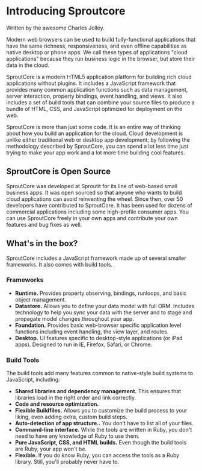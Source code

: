 Introducing Sproutcore
======================
Written by the awesome Charles Jolley.

Modern web browsers can be used to build fully-functional applications that have
the same richness, responsiveness, and even offline capabilities as native 
desktop or phone apps. We call these types of applications "cloud applications" because
they run business logic in the browser, but store their data in the cloud.

SproutCore is a modern HTML5 application platform for building rich cloud applications
without plugins. It includes a JavaScript framework that provides many common application
functions such as data management, server interaction, property bindings, event handling,
and views. It also includes a set of build tools that can combine your source files to
produce a bundle of HTML, CSS, and JavaScript optimized for deployment on the web.

SproutCore is more than just some code. It is an entire way of thinking about how you
build an application for the cloud. Cloud development is unlike either traditional web or
desktop app development; by following the methodology described by SproutCore, you can
spend a lot less time just trying to make your app work and a lot more time building
cool features.

SproutCore is Open Source
-------------------------
SproutCore was developed at Sproutit for its line of web-based small business apps.
It was open sourced so that anyone who wants to build cloud applications can avoid
reinventing the wheel. Since then, over 50 developers have contributed to SproutCore.
It has been used for dozens of commercial applications including some high-profile
consumer apps. You can use SproutCore freely in your own apps and contribute your
own features and bug fixes as well.

What's in the box?
-------------------
SproutCore includes a JavaScript framework made up of several smaller frameworks. It
also comes with build tools.

### Frameworks
- **Runtime.** Provides property observing, bindings, runloops, and basic object management.
- **Datastore.** Allows you to define your data model with full ORM. Includes technology
  to help you sync your data with the server and to stage and propagate model changes
  throughout your app.
- **Foundation.** Provides basic web-browser specific application level functions including
  event handling, the view layer, and routes.
- **Desktop.** UI features specific to desktop-style applications (or iPad apps). Designed
  to run in IE, Firefox, Safari, or Chrome.

### Build Tools
The build tools add many features common to native-style build systems to JavaScript, including:

- **Shared libraries and dependency management.** This ensures that libraries load in the right
  order and link correctly.
- **Code and resource optimization.**
- **Flexible Buildfiles.**  Allows you to customize the build process to your liking, even adding extra,
  custom build steps.
- **Auto-detection of app structure..** You don't have to list all of your files.
- **Command-line interface.** While the tools are written in Ruby, you don't need to have any knowledge
  of Ruby to use them.
- **Pure JavaScript, CSS, and HTML builds.** Even though the build tools are Ruby, your app won't be.
- **Flexible.** If you do know Ruby, you can access the tools as a Ruby library. Still, you'll probably
  never have to.

